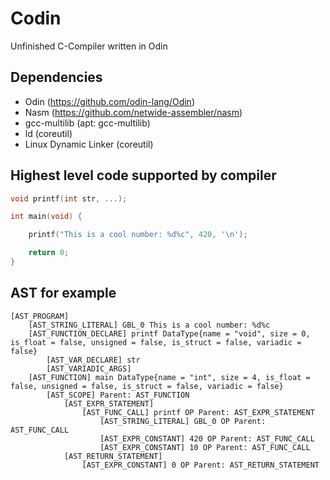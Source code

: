 # Codin

Unfinished C-Compiler written in Odin

## Dependencies
- Odin 					(https://github.com/odin-lang/Odin)
- Nasm					(https://github.com/netwide-assembler/nasm)
- gcc-multilib			(apt: gcc-multilib)
- ld					(coreutil)
- Linux Dynamic Linker  (coreutil)

## Highest level code supported by compiler
```c
void printf(int str, ...);

int main(void) {

	printf("This is a cool number: %d%c", 420, '\n');

	return 0;
}
```

## AST for example
```text
[AST_PROGRAM]
    [AST_STRING_LITERAL] GBL_0 This is a cool number: %d%c
    [AST_FUNCTION_DECLARE] printf DataType{name = "void", size = 0, is_float = false, unsigned = false, is_struct = false, variadic = false}
        [AST_VAR_DECLARE] str
        [AST_VARIADIC_ARGS]
    [AST_FUNCTION] main DataType{name = "int", size = 4, is_float = false, unsigned = false, is_struct = false, variadic = false}
        [AST_SCOPE] Parent: AST_FUNCTION
            [AST_EXPR_STATEMENT]
                [AST_FUNC_CALL] printf OP Parent: AST_EXPR_STATEMENT
                    [AST_STRING_LITERAL] GBL_0 OP Parent: AST_FUNC_CALL
                    [AST_EXPR_CONSTANT] 420 OP Parent: AST_FUNC_CALL
                    [AST_EXPR_CONSTANT] 10 OP Parent: AST_FUNC_CALL
            [AST_RETURN_STATEMENT]
                [AST_EXPR_CONSTANT] 0 OP Parent: AST_RETURN_STATEMENT
```
